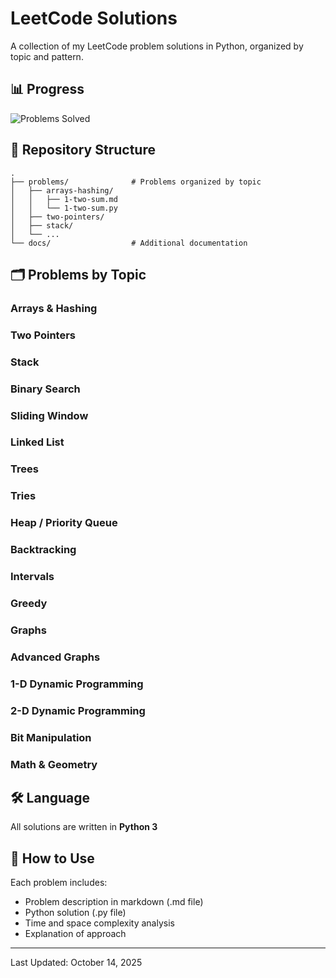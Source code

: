 # LeetCode Solutions

A collection of my LeetCode problem solutions in Python, organized by topic and pattern.

## 📊 Progress

![Problems Solved](https://img.shields.io/badge/solved-0-brightgreen)

## 📁 Repository Structure

```
.
├── problems/              # Problems organized by topic
│   ├── arrays-hashing/
│   │   ├── 1-two-sum.md
│   │   └── 1-two-sum.py
│   ├── two-pointers/
│   ├── stack/
│   └── ...
└── docs/                  # Additional documentation
```

## 🗂️ Problems by Topic

### Arrays & Hashing
<!-- Problems will be listed here -->

### Two Pointers
<!-- Problems will be listed here -->

### Stack
<!-- Problems will be listed here -->

### Binary Search
<!-- Problems will be listed here -->

### Sliding Window
<!-- Problems will be listed here -->

### Linked List
<!-- Problems will be listed here -->

### Trees
<!-- Problems will be listed here -->

### Tries
<!-- Problems will be listed here -->

### Heap / Priority Queue
<!-- Problems will be listed here -->

### Backtracking
<!-- Problems will be listed here -->

### Intervals
<!-- Problems will be listed here -->

### Greedy
<!-- Problems will be listed here -->

### Graphs
<!-- Problems will be listed here -->

### Advanced Graphs
<!-- Problems will be listed here -->

### 1-D Dynamic Programming
<!-- Problems will be listed here -->

### 2-D Dynamic Programming
<!-- Problems will be listed here -->

### Bit Manipulation
<!-- Problems will be listed here -->

### Math & Geometry
<!-- Problems will be listed here -->

## 🛠️ Language

All solutions are written in **Python 3**

## 📖 How to Use

Each problem includes:
- Problem description in markdown (.md file)
- Python solution (.py file)
- Time and space complexity analysis
- Explanation of approach

---

Last Updated: October 14, 2025
